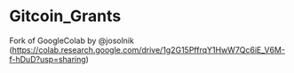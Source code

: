 # Gitcoin_Grants
Fork of GoogleColab by @josolnik (https://colab.research.google.com/drive/1g2G15PffrqY1HwW7Qc6iE_V6M-f-hDuD?usp=sharing)
